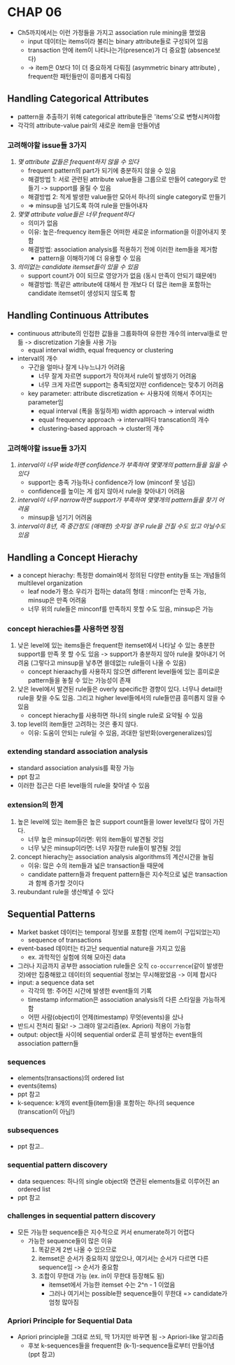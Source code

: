# CHAP 06

* Ch5까지에서는 이런 가정들을 가지고 association rule mining을 했었음
    * input 데이터는 items이라 불리는 binary attribute들로 구성되어 있음
    * transaction 안에 item이 나타나는가(presence)가 더 중요함 (absence보다)
    * -> item은 0보다 1이 더 중요하게 다뤄짐 (asymmetric binary attribute) , frequent한 패턴들만이 흥미롭게 다뤄짐 

## Handling Categorical Attributes
* pattern을 추출하기 위해 categorical attribute들은 'items'으로 변형시켜야함
* 각각의 attribute-value pair의 새로운 item을 만들어냄 
### 고려해야할 issue들 3가지 
1. *몇 attribute 값들은 frequent하지 않을 수 있다* 
    * frequent pattern의 part가 되기에 충분하지 않을 수 있음 
    * 해결방법 1: 서로 관련된 attribute value들을 그룹으로 만들어 category로 만들기 -> support를 올릴 수 있음 
    * 해결방법 2: 적게 발생한 value들만 모아서 하나의 single category로 만들기 
    * => minsup을 넘기도록 하여 rule을 만들어내자 
2. *몇몇 attribute value들은 너무 frequent하다* 
    * 의미가 없음
    * 이유: 높은-frequency item들은 어떠한 새로운 information을 이끌어내지 못함 
    * 해결방법: association analysis를 적용하기 전에 이러한 item들을 제거함 
        * pattern을 이해하기에 더 유용할 수 있음 
3. *의미없는 candidate itemset들이 있을 수 있음* 
    * support count가 0이 되므로 영양가가 없음 (동시 만족이 안되기 떄문에!)
    * 해결방법: 똑같은 attribute에 대해서 한 개보다 더 많은 item을 포함하는 candidate itemset이 생성되지 않도록 함 

## Handling Continuous Attributes
* continuous attribute의 인접한 값들을 그룹화하여 유한한 개수의 interval들로 만듦 -> discretization 기술들 사용 가능 
    * equal interval width, equal frequency or clustering
* interval의 개수 
    * 구간을 얼마나 잘게 나누느냐가 어려움 
        * 너무 잘게 자르면 support가 작아져서 rule이 발생하기 어려움 
        * 너무 크게 자르면 support는 충족되었지만 confidence는 맞추기 어려움 
    * key parameter: attribute discretization <- 사용자에 의해서 주어지는 parameter임 
        * equal interval (폭을 동일하게) width approach -> interval width 
        * equal frequency approach -> interval마다 transcation의 개수 
        * clustering-based approach -> cluster의 개수 
### 고려해야할 issue들 3가지 
1. *interval이 너무 wide하면 confidence가 부족하여 몇몇개의 pattern들을 잃을 수 있다* 
    * support는 충족 가능하나 confidence가 low (minconf 못 넘김)
    * confidence를 높이는 게 쉽지 않아서 rule을 찾아내기 어려움 
2. *interval이 너무 narrow하면 support가 부족하여 몇몇개의 pattern들을 찾기 어려움* 
    * minsup을 넘기기 어려움 
3. *interval이 8년, 즉 중간정도 (애매한) 숫자일 경우 rule을 건질 수도 있고 아닐수도 있음* 

## Handling a Concept Hierachy
* a concept hierachy: 특정한 domain에서 정의된 다양한 entity들 또는 개념들의 multilevel organization 
    * leaf node가 평소 우리가 접하는 data의 형태 : minconf는 만족 가능, minsup은 만족 어려움
    * 너무 위의 rule들은 minconf를 만족하지 못할 수도 있음, minsup은 가능 
### concept hierachies를 사용하면 장점 
1. 낮은 level에 있는 items들은 frequent한 itemset에서 나타날 수 있는 충분한 support를 만족 못 할 수도 있음 -> support가 충분하지 않아 rule을 찾아내기 어려움 (그렇다고 minsup을 낳추면 쓸데없는 rule들이 나올 수 있음)
    * concept hieraachy를 사용하지 않으면 different level들에 있는 흥미로운 pattern들을 놓칠 수 있는 가능성이 존재 
2. 낮은 level에서 발견된 rule들은 overly specific한 경향이 있다. 너무나 detail한 rule을 찾을 수도 있음. 그리고 higher level들에서의 rule들만큼 흥미롭지 않을 수 있음 
    * concept hierachy를 사용하면 하나의 single rule로 요약될 수 있음 
3. top level의 item들만 고려하는 것은 좋지 않다. 
    * 이유: 도움이 안되는 rule일 수 있음, 과대한 일반화(overgeneralizes)임 
### extending standard association analysis
* standard association analysis를 확장 가능 
* ppt 참고 
* 이러한 접근은 다른 level들의 rule을 찾아낼 수 있음 
### extension의 한계 
1. 높은 level에 있는 item들은 높은 support count들을 lower level보다 많이 가진다. 
    * 너무 높은 minsup이라면: 위의 item들이 발견될 것임
    * 너무 낮은 minsup이라면: 너무 자잘한 rule들이 발견될 것임
2. concept hierachy는 association analysis algorithms의 계산시간을 늘림 
    * 이유: 많은 수의 item들과 넓은 transaction들 때문에 
    * candidate pattern들과 frequent pattern들은 지수적으로 넓은 transaction과 함께 증가할 것이다 
3. reubundant rule을 생산해낼 수 있다 

## Sequential Patterns
* Market basket 데이터는 temporal 정보를 포함함 (언제 item이 구입되었는지)
    * sequence of transactions
* event-based 데이터는 타고난 sequential nature을 가지고 있음
    * ex. 과학적인 실험에 의해 모아진 data 
* 그러나 지금까지 공부한 association rule들은 오직 `co-occurrence`(같이 발생한 것)에만 집중해왔고 데이터의 sequential 정보는 무시해왔었음 -> 이제 합시다 
* input: a sequence data set 
    * 각각의 행: 주어진 시간에 발생한 event들의 기록 
    * timestamp information은 association analysis의 다른 스타일을 가능하게 함 
    * 어떤 사람(object)이 언제(timestamp) 무엇(events)을 샀나 
* 반드시 전처리 필요! -> 그래야 알고리즘(ex. Apriori) 적용이 가능함 
* output: object들 사이에 sequential order로 흔히 발생하는 event들의 association pattern들 
### sequences 
* elements(transactions)의 ordered list 
* events(items)
* ppt 참고 
* k-sequence: k개의 event들(item들)을 포함하는 하나의 sequence (transcation이 아님!)
### subsequences
* ppt 참고.. 
### sequential pattern discovery 
* data sequences: 하나의 single object와 연관된 elements들로 이루어진 an ordered list 
* ppt 참고 
### challenges in sequential pattern discovery
* 모든 가능한 sequence들은 지수적으로 커서 enumerate하기 어렵다 
    * 가능한 sequence들이 많은 이유
        1. 똑같은게 2번 나올 수 있으므로
        2. itemset은 순서가 중요하지 않았으나, 여기서는 순서가 다르면 다른 sequence임 -> 순서가 중요함 
        3. 조합이 무한대 가능 (ex. in이 무한대 등장해도 됨)
            * itemset에서 가능한 itemset 수는 2^n - 1 이었음 
            * 그러나 여기서는 possible한 sequence들이 무한대 
        => candidate가 엄청 많아짐 
### Apriori Principle for Sequential Data
* Apriori principle을 그대로 쓰되, 딱 1가지만 바꾸면 됨 -> Apriori-like 알고리즘 
    * 후보 k-sequences들을 frequent한 (k-1)-sequence들로부터 만들어냄 (ppt 참고)